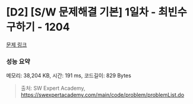 # [D2] [S/W 문제해결 기본] 1일차 - 최빈수 구하기 - 1204 

[문제 링크](https://swexpertacademy.com/main/code/problem/problemDetail.do?contestProbId=AV13zo1KAAACFAYh) 

### 성능 요약

메모리: 38,204 KB, 시간: 191 ms, 코드길이: 829 Bytes



> 출처: SW Expert Academy, https://swexpertacademy.com/main/code/problem/problemList.do